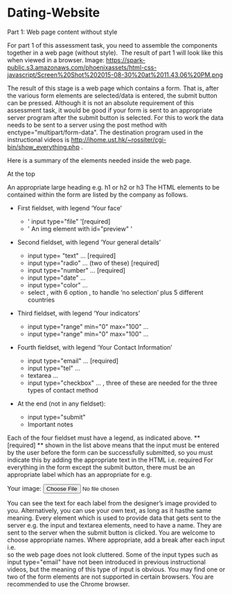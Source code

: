 # Dating-Website
Part 1: Web page content without style 

For part 1 of this assessment task, you need to assemble the components together in a web page (without style).  The result of part 1 will look like this when viewed in a browser.
Image: https://spark-public.s3.amazonaws.com/phoenixassets/html-css-javascript/Screen%20Shot%202015-08-30%20at%2011.43.06%20PM.png


The result of this stage is a web page which contains a form. That is, after the various form elements are selected/data is entered, the submit button can be pressed. Although it is not an absolute requirement of this assessment task, it would be good if your form is sent to an appropriate server program after the submit button is selected. For this to work the data needs to be sent to a server using the post method with enctype="multipart/form-data". The destination program used in the instructional videos is http://ihome.ust.hk/~rossiter/cgi-bin/show_everything.php .

Here is a summary of the elements needed inside the web page.

At the top	

  An appropriate large heading e.g. h1 or h2 or h3
  The HTML elements to be contained within the form are listed by the company as follows.

- First fieldset, with legend ‘Your face’

  + ' input type="file" '[required]
  + ' An img element with id="preview" '
- Second fieldset, with legend ‘Your general details’

  + input type= "text" ... [required]
  + input type="radio" ... (two of these) [required]
  + input type="number" ... [required]
  + input type="date" ...
  + input type="color" ...
  + select , with 6 option , to handle ‘no selection’ plus 5 different countries 
  
- Third fieldset, with legend ‘Your indicators’

  + input type="range" min="0" max="100" ...
  + input type="range" min="0" max="100" ... 
- Fourth fieldset, with legend ‘Your Contact Information’

  + input type="email" ... [required]
  + input type="tel" ...
  + textarea ...
  + input type="checkbox" ... , three of these are needed for the three types of contact method 

- At the end (not in any fieldset):

  + input type="submit"
  + Important notes

Each of the four fieldset must have a legend, as indicated above.
** [required] ** shown in the list above means that the input must be entered by the user before the form can be successfully submitted, so you must indicate this by adding the appropriate text in the HTML i.e. required
For everything in the form except the submit button, there must be an appropriate label which has an appropriate for e.g. 

<label for="avatar">Your image:</label>
<input type="file" id="avatar" name="avatar" required>


You can see the text for each label from the designer’s image provided to you. Alternatively, you can use your own text, as long as it hasthe same meaning.
Every element which is used to provide data that gets sent to the server e.g. the input and textarea elements, need to have a name. They are sent to the server when the submit button is clicked. You are welcome to choose appropriate names. 
Where appropriate, add a break after each input i.e. <br> so the web page does not look cluttered.
Some of the input types such as input type="email" have not been introduced in previous instructional videos, but the meaning of this type of input is obvious. 
You may find one or two of the form elements are not supported in certain browsers. You are recommended to use the Chrome browser.
